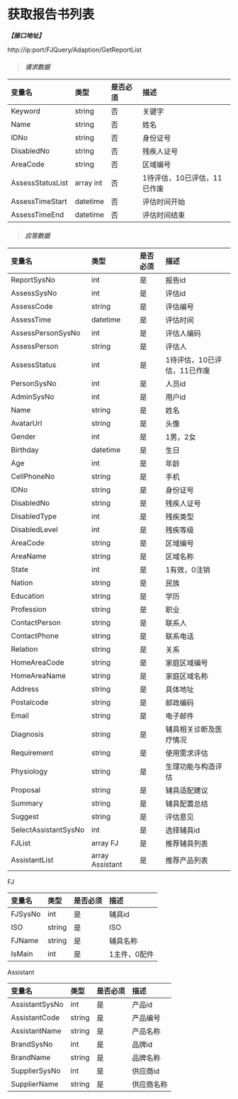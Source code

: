 # 获取报告书列表

_**【接口地址】**_

http://ip:port/FJQuery/Adaption/GetReportList

> #### _请求数据_

| 变量名 | 类型 | 是否必须 | 描述 |
| :--- | :--- | :--- | :--- |
| Keyword | string | 否 | 关键字 |
| Name | string | 否 | 姓名 |
| IDNo | string | 否 | 身份证号 |
| DisabledNo | string | 否 | 残疾人证号 |
| AreaCode | string | 否 | 区域编号 |
| AssessStatusList | array int | 否 | 1待评估，10已评估，11已作废 |
| AssessTimeStart | datetime | 否 | 评估时间开始 |
| AssessTimeEnd | datetime | 否 | 评估时间结束 |


> #### _应答数据_

| 变量名 | 类型 | 是否必须 | 描述 |
| :--- | :--- | :--- | :--- |
| ReportSysNo | int | 是 | 报告id |
| AssessSysNo | int | 是 | 评估id |
| AssessCode | string | 是 | 评估编号 |
| AssessTime | datetime | 是 | 评估时间 |
| AssessPersonSysNo | int | 是 | 评估人编码 |
| AssessPerson | string | 是 | 评估人 |
| AssessStatus | int | 是 | 1待评估，10已评估，11已作废 |
| PersonSysNo | int | 是 | 人员id |
| AdminSysNo | int | 是 | 用户id |
| Name | string | 是 | 姓名 |
| AvatarUrl | string | 是 | 头像 |
| Gender | int | 是 | 1男，2女 |
| Birthday | datetime | 是 | 生日 |
| Age | int | 是 | 年龄 |
| CellPhoneNo | string | 是 | 手机 |
| IDNo | string | 是 | 身份证号 |
| DisabledNo | string | 是 | 残疾人证号 |
| DisabledType | int | 是 | 残疾类型 |
| DisabledLevel | int | 是 | 残疾等级 |
| AreaCode | string | 是 | 区域编号 |
| AreaName | string | 是 | 区域名称 |
| State | int | 是 | 1有效，0注销 |
| Nation | string | 是 | 民族 |
| Education | string | 是 | 学历 |
| Profession | string | 是 | 职业 |
| ContactPerson | string | 是 | 联系人 |
| ContactPhone | string | 是 | 联系电话 |
| Relation | string | 是 | 关系 |
| HomeAreaCode | string | 是 | 家庭区域编号 |
| HomeAreaName | string | 是 | 家庭区域名称 |
| Address | string | 是 | 具体地址 |
| Postalcode | string | 是 | 邮政编码 |
| Email | string | 是 | 电子邮件 |
| Diagnosis | string | 是 | 辅具相关诊断及医疗情况 |
| Requirement | string | 是 | 使用需求评估 |
| Physiology | string | 是 | 生理功能与构造评估 |
| Proposal | string | 是 | 辅具适配建议 |
| Summary | string | 是 | 辅具配置总结 |
| Suggest | string | 是 | 评估意见 |
| SelectAssistantSysNo | int | 是 | 选择辅具id |
| FJList | array FJ | 是 | 推荐辅具列表 |
| AssistantList | array Assistant | 是 | 推荐产品列表 |

FJ

| 变量名 | 类型 | 是否必须 | 描述 |
| :--- | :--- | :--- | :--- |
| FJSysNo | int | 是 | 辅具id |
| ISO | string | 是 | ISO |
| FJName | string | 是 | 辅具名称 |
| IsMain | int | 是 | 1主件，0配件 |

Assistant

| 变量名 | 类型 | 是否必须 | 描述 |
| :--- | :--- | :--- | :--- |
| AssistantSysNo | int | 是 | 产品id |
| AssistantCode | string | 是 | 产品编号 |
| AssistantName | string | 是 | 产品名称 |
| BrandSysNo | int | 是 | 品牌id |
| BrandName | string | 是 | 品牌名称 |
| SupplierSysNo | int | 是 | 供应商id |
| SupplierName | string | 是 | 供应商名称 |